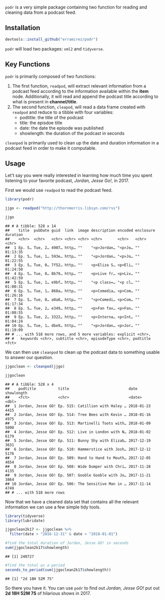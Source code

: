 
`podr` is a very simple package containing two function for reading and cleaning data from a podcast feed.

Installation
------------

``` r
devtools::install_github("erramirez/podr")
```

`podr` will load two packages: `xml2` and `tidyverse`.

Key Functions
-------------

`podr` is primarily composed of two functions:

1.  The first function, `readpod`, will extract relevant information from a podcast feed according to the information available within the **item** node. Additionally, it will read and append the podcast title according to what is present in **channel/title**.
2.  The second function, `cleapod`, will read a data frame created with `readpod` and reduce to a tibble with four variables:
    -   podtitle: the title of the podcast
    -   title: the episdoe title
    -   date: the date the episode was published
    -   showlength: the duration of the podcast in seconds

`cleanpod` is primarily used to clean up the date and duration information in a podcast feed in order to make it computable.

Usage
-----

Let't say you were really interested in learning how much time you spent listening to your favorite podcast, *Jordan, Jesse Go!*, in 2017.

First we would use `readpod` to read the podcast feed.

``` r
library(podr)

jjgo <- readpod("http://thornmorris.libsyn.com/rss")

jjgo
```

    ## # A tibble: 528 x 14
    ##    title  pubDate guid  link  image description encoded enclosure duration
    ##    <chr>  <chr>   <chr> <chr> <chr> <chr>       <chr>   <chr>     <chr>   
    ##  1 Ep. 5… Tue, 2… 4907… http… ""    "<p>Jordan… "<p>Jo… ""        01:13:35
    ##  2 Ep. 5… Tue, 1… 593e… http… ""    "<p>Jordan… "<p>Jo… ""        01:22:55
    ##  3 Ep. 5… Tue, 0… 7f52… http… ""    <p>Eliza S… <p>Eli… ""        01:24:50
    ##  4 Ep. 5… Tue, 0… 8b79… http… ""    <p>Live fr… <p>Liv… ""        01:42:59
    ##  5 Ep. 5… Tue, 1… e9bf… http… ""    "<p class=… "<p cl… ""        01:00:31
    ##  6 Ep. 5… Tue, 1… 868a… http… ""    <p>Comedia… <p>Com… ""        01:26:16
    ##  7 Ep. 5… Tue, 0… a0a8… http… ""    "<p>Comedi… <p>Com… ""        01:17:34
    ##  8 Ep. 5… Tue, 2… e349… http… ""    <p>Fan fav… <p>Fan… ""        01:08:55
    ##  9 Ep. 5… Tue, 2… 3322… http… ""    <p>Interna… <p>Int… ""        01:04:24
    ## 10 Ep. 5… Tue, 1… dbe9… http… ""    "<p>Jordan… <p>Jor… ""        01:19:09
    ## # ... with 518 more rows, and 5 more variables: explicit <chr>,
    ## #   keywords <chr>, subtitle <chr>, episodeType <chr>, podtitle <fct>

We can then use `cleanpod` to clean up the podcast data to something usable to answer our question.

``` r
jjgoclean <- cleanpod(jjgo)

jjgoclean
```

    ## # A tibble: 528 x 4
    ##    podtitle          title                           date       showlength
    ##    <fct>             <chr>                           <date>          <dbl>
    ##  1 Jordan, Jesse GO! Ep. 515: Catillion with Haley … 2018-01-23       4415
    ##  2 Jordan, Jesse GO! Ep. 514: Tree Bees with Kevin … 2018-01-16       4975
    ##  3 Jordan, Jesse GO! Ep. 513: Martinelli Toots with… 2018-01-09       5090
    ##  4 Jordan, Jesse GO! Ep. 512: Live in London with N… 2018-01-02       6179
    ##  5 Jordan, Jesse GO! Ep. 511: Bunny Shy with Elizab… 2017-12-19       3631
    ##  6 Jordan, Jesse GO! Ep. 510: Hammerstice with Josh… 2017-12-12       5176
    ##  7 Jordan, Jesse GO! Ep. 509: Hand to Hand to Mouth… 2017-12-05       4654
    ##  8 Jordan, Jesse GO! Ep. 508: Wide Dumper with Chri… 2017-11-28       4135
    ##  9 Jordan, Jesse GO! Ep. 507: Gooble Gooble with Jo… 2017-11-21       3864
    ## 10 Jordan, Jesse GO! Ep. 506: The Sensitive Man in … 2017-11-14       4749
    ## # ... with 518 more rows

Now that we have a cleaned data set that contains all the relevant information we can use a few simple tidy tools.

``` r
library(tidyverse)
library(lubridate)

jjgoclean2k17 <- jjgoclean %>% 
  filter(date > "2016-12-31" & date < "2018-01-01")

#find the total duration of Jordan, Jesse GO! in seconds
sum(jjgoclean2k17$showlength)
```

    ## [1] 240727

``` r
#find the total as a period 
seconds_to_period(sum(jjgoclean2k17$showlength))
```

    ## [1] "2d 18H 52M 7S"

So there you have it. You can use `podr` to find out *Jordan, Jesse GO!* put out **2d 18H 52M 7S** of hilarious shows in 2017.
